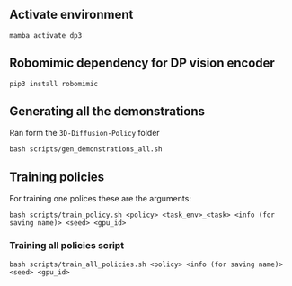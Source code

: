 ## Activate environment

```
mamba activate dp3
```

## Robomimic dependency for DP vision encoder

```
pip3 install robomimic
```

## Generating all the demonstrations

Ran form the `3D-Diffusion-Policy` folder

```
bash scripts/gen_demonstrations_all.sh
```

## Training policies

For training one polices these are the arguments:

```
bash scripts/train_policy.sh <policy> <task_env>_<task> <info (for saving name)> <seed> <gpu_id>
```

### Training all policies script

```
bash scripts/train_all_policies.sh <policy> <info (for saving name)> <seed> <gpu_id>
```